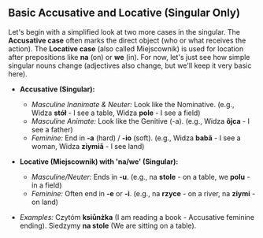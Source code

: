 ## Basic Accusative and Locative (Singular Only)

Let's begin with a simplified look at two more cases in the singular. The __Accusative case__ often marks the direct object (who or what receives the action). The __Locative case__ (also called Miejscownik) is used for location after prepositions like __na__ (on) or __we__ (in). For now, let's just see how simple singular nouns change (adjectives also change, but we'll keep it very basic here).

*   __Accusative (Singular):__
    
    *   _Masculine Inanimate &amp; Neuter:_ Look like the Nominative. (e.g., Widza __stół__ - I see a table, Widza __pole__ - I see a field)
    *   _Masculine Animate:_ Look like the Genitive (-a). (e.g., Widza __ôjca__ - I see a father)
    *   _Feminine:_ End in __-a__ (hard) / __-io__ (soft). (e.g., Widza __babã__ - I see a woman, Widza __ziymiã__ - I see land)
    
    
    
*   __Locative (Miejscownik) with 'na/we' (Singular):__
    
    *   _Masculine/Neuter:_ Ends in __-u__. (e.g., na __stole__ - on a table, we __polu__ - in a field)
    *   _Feminine:_ Often end in __-e__ or __-i__. (e.g., na __rzyce__ - on a river, na __ziymi__ - on land)
    
    
    
*   _Examples:_ Czytóm __ksiůnżka__ (I am reading a book - Accusative feminine ending). Siedzymy __na stole__ (We are sitting on a table).